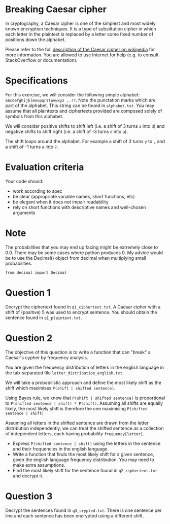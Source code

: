 # Breaking Caesar cipher

In cryptography, a Caesar cipher is one of the simplest and most widely known encryption techniques. It is a type of substitution cipher in which each letter in the plaintext is replaced by a letter some fixed number of positions down the alphabet.

Please refer to the full [description of the Caesar cipher on wikipedia](https://en.wikipedia.org/wiki/Caesar_cipher) for more information. You are allowed to use Internet for help (e.g. to consult StackOverflow or documentation).

# Specifications

For this exercise, we will consider the following simple alphabet: `abcdefghijklmnopqrstuvwxyz ,.!?`. Note the punctation marks which are part of the alphabet. This string can be found in `alphabet.txt`. You may assume that all plaintexts and ciphertexts provided are composed solely of symbols from this alphabet.

We will consider positive shifts to shift left (i.e. a shift of 3 turns `a` into `d`) and negative shifts to shift right (i.e. a shift of -3 turns `d` into `a`). 

The shift loops around the alphabet. For example a shift of 3 turns `y` to `,` and a shift of -1 turns `a` into `?`.

# Evaluation criteria

Your code should:
- work according to spec
- be clear (appropriate variable names, short functions, etc)
- be elegant when it does not impair readability
- rely on short functions with descriptive names and well-chosen arguments

# Note
The probabilities that you may end up facing might be extremely close to 0.0. There may be some cases where python produces 0. My advice would be to use the Decimal() object from decimal when multiplying small probabilities.

```
from decimal import Decimal
```




# Question 1

Decrypt the ciphertext found in `q1_ciphertext.txt`. A Caesar cipher with a shift of (positive) 5 was used to encrypt sentence. You should obtain the sentence found in `q1_plaintext.txt`.

# Question 2

The objective of this question is to write a function that can "break" a Caesar's cypher by frequency analysis.

You are given the frequency distribution of letters in the english language in the tab-separated file `letter_distribution_english.txt`. 
 

We will take a probabilistic approach and define the most likely shift as the shift which maximises `P(shift | shifted sentence)`.

Using Bayes rule, we know that `P(shift | shifted sentence)` is proportional to `P(shifted sentence | shift) * P(shift)`. Assuming all shifts are equally likely, the most likely shift is therefore the one maximising `P(shifted sentence | shift)`

Assuming all letters in the shifted sentence are drawn from the letter distribution independently, we can treat the shifted sentence as a collection of independent letters, each having probability `frequency[letter]`.

- Express `P(shifted sentence | shift)` using the letters in the sentence and their frequencies in the english language
- Write a function that finds the most likely shift for a given sentence, given the english language frequency distribution. You may need to make extra assumptions.
- Find the most likely shift for the sentence found in `q2_ciphertext.txt` and decrypt it.

# Question 3

Decrypt the sentences found in `q3_crypted.txt`. There is one sentence per line and each sentence has been encrypted using a different shift.
